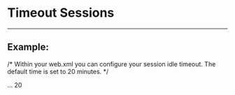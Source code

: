# Timeout Sessions 
-------

## Example:


/*
Within your web.xml you can configure your session idle timeout.
The default time is set to 20 minutes.
*/

<webapp>
...
  <session-config>
    <session-timeout>20</session-timeout> <!-- in minutes -->
  </session-config>
</webapp>

